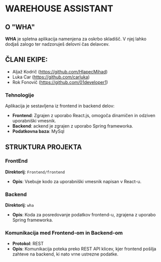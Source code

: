 # WAREHOUSE ASSISTANT

## O "WHA"
**WHA** je spletna aplikacija namenjena za oskrbo skladišč. V njej lahko dodjaš zalogo ter nadzoruješ delovni čas delavcev. 

## ČLANI EKIPE:
 - Aljaž Kodrič (https://github.com/HlapecMihad)
 - Luka Car (https://github.com/carluka)
 - Rok Fonovič (https://github.com/01developer1)
  
### Tehnologije
Aplikacija je sestavljena iz frontend in backend delov:
- **Frontend**: Zgrajen z uporabo React.js, omogoča dinamičen in odziven uporabniški vmesnik.
- **Backend**: ackend je zgrajen z uporabo Spring frameworka.
- **Podatkovna baza**: MySql

## STRUKTURA PROJEKTA

### FrontEnd
**Direktorij**: `Frontend/frontend`
- **Opis**: Vsebuje kodo za uporabniški vmesnik napisan v React-u.

### Backend
**Direktorij**: `wha`
- **Opis**: Koda za posredovanje podatkov frontend-u, zgrajena z uporabo Spring frameworka.

### Komunikacija med Frontend-om in Backend-om
- **Protokol**: REST
- **Opis**: Komunikacija poteka preko REST API klicev, kjer frontend pošilja zahteve na backend, ki nato vrne ustrezne podatke.


